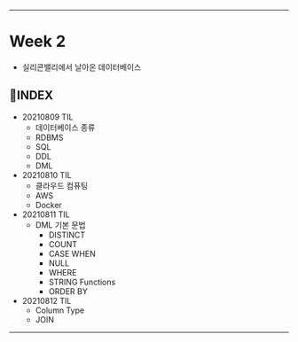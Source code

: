 ___
# Week 2
- 실리콘밸리에서 날아온 데이터베이스

## 📌INDEX
- 20210809 TIL
  - 데이터베이스 종류
  - RDBMS
  - SQL
  - DDL
  - DML
- 20210810 TIL
  - 클라우드 컴퓨팅
  - AWS
  - Docker
- 20210811 TIL
  - DML 기본 문법
    - DISTINCT
    - COUNT
    - CASE WHEN
    - NULL
    - WHERE
    - STRING Functions
    - ORDER BY
- 20210812 TIL
  - Column Type
  - JOIN
___